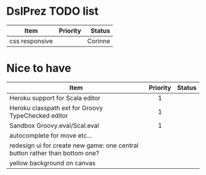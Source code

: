 DslPrez TODO list
=================
| Item        | Priority           | Status  |
| ------------- |:-------------:| -----:|
| css responsive||Corinne|

Nice to have
============
| Item        | Priority           | Status  |
| ------------- |:-------------:| -----:|
| Heroku support for Scala editor|1||
| Heroku classpath ext for Groovy TypeChecked editor|1||
| Sandbox Groovy.eval/Scal.eval|1||
| autocomplete for move etc...|||
| redesign ui for create new game: one  central button rather than bottom one?|||
| yellow background on canvas|||


